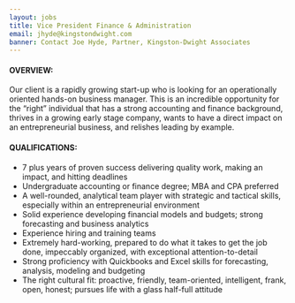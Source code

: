 ```yaml
---
layout: jobs
title: Vice President Finance & Administration
email: jhyde@kingstondwight.com
banner: Contact Joe Hyde, Partner, Kingston-Dwight Associates
---
```


#### OVERVIEW:

Our client is a rapidly growing start-up who is looking for an operationally oriented hands-on business manager. This is an incredible opportunity for the “right” individual that has a strong accounting and finance background, thrives in a growing early stage company, wants to have a direct impact on an entrepreneurial business, and relishes leading by example. 

#### QUALIFICATIONS:

- 7 plus years of proven success delivering quality work, making an impact, and hitting deadlines
- Undergraduate accounting or finance degree; MBA and CPA preferred
- A well-rounded, analytical team player with  strategic and tactical skills, especially within an entrepreneurial environment 
- Solid experience developing financial models and budgets; strong forecasting and business analytics 
- Experience hiring and training teams
- Extremely hard-working, prepared to do what it takes to get the job done, impeccably organized, with exceptional attention-to-detail 
- Strong proficiency with Quickbooks and Excel skills for forecasting, analysis, modeling and budgeting 
- The right cultural fit: proactive, friendly, team-oriented, intelligent, frank, open, honest; pursues life with a glass half-full attitude 

